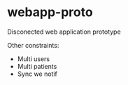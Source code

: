 # webapp-proto
Disconected web application prototype

Other constraints:

* Multi users
* Multi patients
* Sync we notif